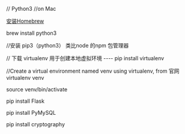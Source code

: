 // Python3
//on Mac

[安装Homebrew](../install_homebrew_mac/install_homebrew_mac.md)

brew install python3

//安装 pip3（python3） 类比node 的npm 包管理器


// 下载 virtualenv 用于创建本地虚拟环境 ----
pip install virtualenv

//Create a virtual environment named venv using virtualenv,   from 官网
virtualenv venv

source venv/bin/activate

pip install Flask

pip install PyMySQL

pip install cryptography

